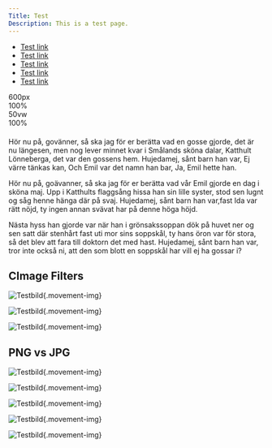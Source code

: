 ```yaml
---
Title: Test
Description: This is a test page.
---
```


<div class="test-page">
<ul>
  <li><a href="#">Test link</a></li>
  <li><a href="#">Test link</a></li>
  <li><a href="#">Test link</a></li>
  <li><a href="#">Test link</a></li>
  <li><a href="#">Test link</a></li>
</ul>
</div>

<div class="first-box">600px</div>
<div class="second-box">100%</div>
<div class="third-box">50vw</div>
<div class="fourth-box" style="margin-bottom: 20px">100%</div>

<p class="old-fashioned">Hör nu på, govänner, så ska jag för er berätta vad en gosse gjorde, det är nu längesen, men nog lever minnet kvar i Smålands sköna dalar, Katthult Lönneberga, det var den gossens hem. Hujedamej, sånt barn han var, Ej värre tänkas kan, Och Emil var det namn han bar, Ja, Emil hette han.</p>

<p class="modern">Hör nu på, goävanner, så ska jag för er berätta vad vår Emil gjorde en dag i sköna maj. Upp i Katthults flaggsång hissa han sin lille syster, stod sen lugnt og såg henne hänga där på svaj. Hujedamej, sånt barn han var,fast Ida var rätt nöjd, ty ingen annan svävat har på denne höga höjd.</p>

<p class="worst-ever">Nästa hyss han gjorde var när han i grönsakssoppan dök på huvet ner og sen satt där stenhårt fast uti mor sins soppskål, ty hans öron var för stora, så det blev att fara till doktorn det med hast. Hujedamej, sånt barn han var, tror inte också ni, att den som blott en soppskål har vill ej ha gossar i?</p>

## CImage Filters

![Testbild](%base_url%/image/?src=movement.jpg&f=colorize,60,-60,-60,0&q=100){.movement-img}

![Testbild](%base_url%/image/?src=movement.jpg&f=negate&q=50){.movement-img}

![Testbild](%base_url%/image/?src=movement.jpg&convolve=draw&q=100){.movement-img}

## PNG vs JPG

![Testbild](%base_url%/image/?src=movement.png){.movement-img}

![Testbild](%base_url%/image/?src=movement.jpg){.movement-img}

![Testbild](%base_url%/image/?src=movement.png&save-as=jpg&q=20){.movement-img}

![Testbild](%base_url%/image/?src=movement.png&w=1440&save-as=jpg&q=50){.movement-img}

![Testbild](%base_url%/image/?src=movement.png&w=720&save-as=jpg&q=90&sharpen){.movement-img}